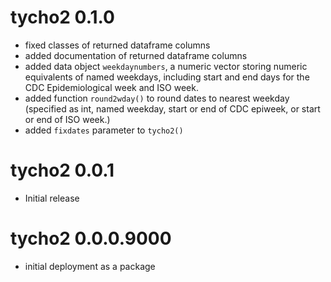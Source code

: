 # tycho2 0.1.0

* fixed classes of returned dataframe columns
* added documentation of returned dataframe columns
* added data object `weekdaynumbers`, a numeric vector storing numeric equivalents of named weekdays, 
including start and end days for the CDC Epidemiological week and ISO week.
* added function `round2wday()` to round dates to nearest weekday (specified as int, named weekday, 
start or end of CDC epiweek, or start or end of ISO week.)
* added `fixdates` parameter to `tycho2()`

# tycho2 0.0.1

* Initial release

# tycho2 0.0.0.9000

* initial deployment as a package

